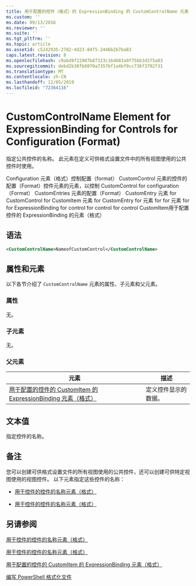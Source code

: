 ```yaml
---
title: 用于配置的控件（格式）的 ExpressionBinding 的 CustomControlName 元素 |Microsoft Docs
ms.custom: ''
ms.date: 09/13/2016
ms.reviewer: ''
ms.suite: ''
ms.tgt_pltfrm: ''
ms.topic: article
ms.assetid: c5242935-2782-4d23-84f5-2446b2b7ba83
caps.latest.revision: 8
ms.openlocfilehash: c9abd9f22907b87323c16d603a9f75bb3d375a03
ms.sourcegitcommit: debd2b38fb8070a7357bf1a4bf9cc736f3702f31
ms.translationtype: MT
ms.contentlocale: zh-CN
ms.lasthandoff: 12/05/2019
ms.locfileid: "72364116"
---
```

# <a name="customcontrolname-element-for-expressionbinding-for-controls-for-configuration-format"></a>CustomControlName Element for ExpressionBinding for Controls for Configuration (Format)

指定公共控件的名称。 此元素在定义可供格式设置文件中的所有视图使用的公共控件时使用。

Configuration 元素（格式）控制配置（format） CustomControl 元素的控件的配置（Format）控件元素的元素，以控制 CustomControl for configuration （Format） CustomEntries 元素的配置（Format） CustomEntry 元素 for CustomControl for CustomItem 元素 for CustomEntry for 元素 for for 元素 for for ExpressionBinding for control for control for control CustomItem用于配置控件的 ExpressionBinding 的元素（格式）

## <a name="syntax"></a>语法

```xml
<CustomControlName>NameofCustomControl</CustomControlName>
```

## <a name="attributes-and-elements"></a>属性和元素

以下各节介绍了 `CustomControlName` 元素的属性、子元素和父元素。

### <a name="attributes"></a>属性

无。

### <a name="child-elements"></a>子元素

无。

### <a name="parent-elements"></a>父元素

|元素|描述|
|-------------|-----------------|
|[用于配置的控件的 CustomItem 的 ExpressionBinding 元素（格式）](./expressionbinding-element-for-customitem-for-controls-for-configuration-format.md)|定义控件显示的数据。|

## <a name="text-value"></a>文本值

指定控件的名称。

## <a name="remarks"></a>备注

您可以创建可供格式设置文件的所有视图使用的公共控件，还可以创建可供特定视图使用的视图控件。 以下元素指定这些控件的名称：

- [用于控件的控件的名称元素（格式）](./name-element-for-control-for-controls-for-configuration-format.md)

- [用于控件的控件的名称元素（格式）](./name-element-for-control-for-controls-for-view-format.md)

## <a name="see-also"></a>另请参阅

[用于控件的控件的名称元素（格式）](./name-element-for-control-for-controls-for-configuration-format.md)

[用于控件的控件的名称元素（格式）](./name-element-for-control-for-controls-for-view-format.md)

[用于配置的控件的 CustomItem 的 ExpressionBinding 元素（格式）](./expressionbinding-element-for-customitem-for-controls-for-configuration-format.md)

[编写 PowerShell 格式化文件](./writing-a-powershell-formatting-file.md)
